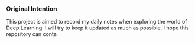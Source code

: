 ### Original Intention
This project is aimed to record my daily notes when exploring the world of Deep Learning. I will try to keep it updated as much as possible. I hope this repository can conta